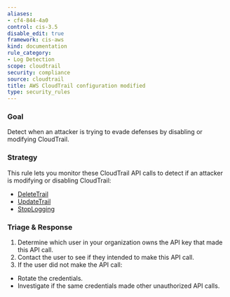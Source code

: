 ```yaml
---
aliases:
- cf4-844-4a0
control: cis-3.5
disable_edit: true
framework: cis-aws
kind: documentation
rule_category:
- Log Detection
scope: cloudtrail
security: compliance
source: cloudtrail
title: AWS CloudTrail configuration modified
type: security_rules
---
```


### Goal
Detect when an attacker is trying to evade defenses by disabling or modifying CloudTrail.

### Strategy
This rule lets you monitor these CloudTrail API calls to detect if an attacker is modifying or disabling CloudTrail:

* [DeleteTrail][1]
* [UpdateTrail][2]
* [StopLogging][3]

### Triage & Response
1. Determine which user in your organization owns the API key that made this API call.
2. Contact the user to see if they intended to make this API call.
3. If the user did not make the API call:
 * Rotate the credentials.
 * Investigate if the same credentials made other unauthorized API calls.

[1]: https://docs.aws.amazon.com/awscloudtrail/latest/APIReference/API_DeleteTrail.html
[2]: https://docs.aws.amazon.com/awscloudtrail/latest/APIReference/API_UpdateTrail.html
[3]: https://docs.aws.amazon.com/awscloudtrail/latest/APIReference/API_StopLogging.html
